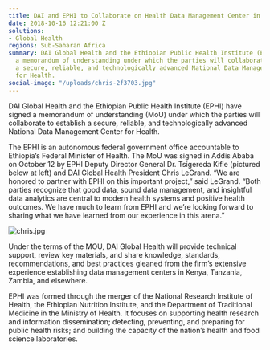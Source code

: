 ```yaml
---
title: DAI and EPHI to Collaborate on Health Data Management Center in Ethiopia
date: 2018-10-16 12:21:00 Z
solutions:
- Global Health
regions: Sub-Saharan Africa
summary: DAI Global Health and the Ethiopian Public Health Institute (EPHI) have signed
  a memorandum of understanding under which the parties will collaborate to establish
  a secure, reliable, and technologically advanced National Data Management Center
  for Health.
social-image: "/uploads/chris-2f3703.jpg"
---
```


DAI Global Health and the Ethiopian Public Health Institute (EPHI) have signed a memorandum of understanding (MoU) under which the parties will collaborate to establish a secure, reliable, and technologically advanced National Data Management Center for Health.

The EPHI is an autonomous federal government office accountable to Ethiopia’s Federal Minister of Health. The MoU was signed in Addis Ababa on October 12 by EPHI Deputy Director General Dr. Tsigereda Kifle (pictured below at left) and DAI Global Health President Chris LeGrand.
“We are honored to partner with EPHI on this important project,” said LeGrand. “Both parties recognize that good data, sound data management, and insightful data analytics are central to modern health systems and positive health outcomes. We have much to learn from EPHI and we’re looking forward to sharing what we have learned from our experience in this arena.” 

![chris.jpg](/uploads/chris.jpg)

Under the terms of the MOU, DAI Global Health will provide technical support, review key materials, and share knowledge, standards, recommendations, and best practices gleaned from the firm’s extensive experience establishing data management centers in Kenya, Tanzania, Zambia, and elsewhere.

EPHI was formed through the merger of the National Research Institute of Health, the Ethiopian Nutrition Institute, and the Department of Traditional Medicine in the Ministry of Health. It focuses on supporting health research and information dissemination; detecting, preventing, and preparing for public health risks; and building the capacity of the nation’s health and food science laboratories.